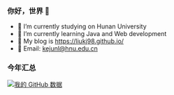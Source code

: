 ### 你好，世界 👋


- 🔭 I’m currently studying on Hunan University
- 🌱 I’m currently learning Java and Web development  
- 🤔 My blog is https://liukj98.github.io/
- :email: Email: kejunl@hnu.edu.cn

### 今年汇总

[![我的 GitHub 数据](https://github-readme-stats.vercel.app/api?username=liukj98)]()